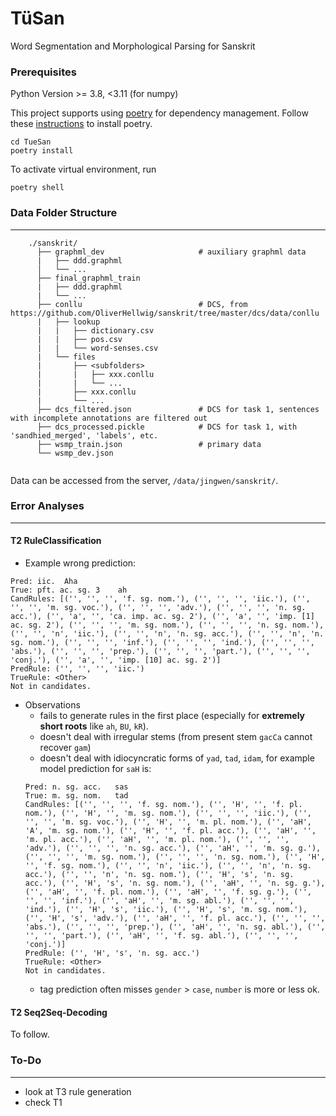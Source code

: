 # TüSan
Word Segmentation and Morphological Parsing for Sanskrit

### Prerequisites

Python Version >= 3.8, <3.11 (for numpy)

This project supports using [poetry](https://python-poetry.org/) for dependency management. Follow these [instructions](https://python-poetry.org/docs/#installation) to install poetry.
```
cd TueSan
poetry install
```

To activate virtual environment, run
```
poetry shell
```

### Data Folder Structure
----
```
    ./sanskrit/
      ├── graphml_dev                     # auxiliary graphml data
      |   ├── ddd.graphml
      │   └── ...
      ├── final_graphml_train
      |   ├── ddd.graphml
      |   └── ...  
      ├── conllu                          # DCS, from https://github.com/OliverHellwig/sanskrit/tree/master/dcs/data/conllu
      |   ├── lookup
      |   |   ├── dictionary.csv
      |   |   ├── pos.csv
      |   |   └── word-senses.csv  
      |   └── files
      |       ├── <subfolders>
      |       |   ├── xxx.conllu
      |       |   └── ...
      |       ├── xxx.conllu
      |       └── ...  
      ├── dcs_filtered.json               # DCS for task 1, sentences with incomplete annotations are filtered out
      ├── dcs_processed.pickle            # DCS for task 1, with 'sandhied_merged', 'labels', etc.
      ├── wsmp_train.json                 # primary data
      └── wsmp_dev.json
      
```
Data can be accessed from the server, `/data/jingwen/sanskrit/`.

### Error Analyses
----
#### T2 RuleClassification
- Example wrong prediction:  
```
Pred: iic.	Aha
True: pft. ac. sg. 3	ah
CandRules: [('', '', '', 'f. sg. nom.'), ('', '', '', 'iic.'), ('', '', '', 'm. sg. voc.'), ('', '', '', 'adv.'), ('', '', '', 'n. sg. acc.'), ('', 'a', '', 'ca. imp. ac. sg. 2'), ('', 'a', '', 'imp. [1] ac. sg. 2'), ('', '', '', 'm. sg. nom.'), ('', '', '', 'n. sg. nom.'), ('', '', 'n', 'iic.'), ('', '', 'n', 'n. sg. acc.'), ('', '', 'n', 'n. sg. nom.'), ('', '', '', 'inf.'), ('', '', '', 'ind.'), ('', '', '', 'abs.'), ('', '', '', 'prep.'), ('', '', '', 'part.'), ('', '', '', 'conj.'), ('', 'a', '', 'imp. [10] ac. sg. 2')]
PredRule: ('', '', '', 'iic.')
TrueRule: <Other>
Not in candidates.
```
- Observations
    - fails to generate rules in the first place (especially for **extremely short roots** like `ah`, `BU`, `kR`).
    - doesn't deal with irregular stems (from present stem `gacCa` cannot recover `gam`)
    - doesn't deal with idiocyncratic forms of `yad`, `tad`, `idam`, for example model prediction for `saH` is:
    ```
    Pred: n. sg. acc.	sas
    True: m. sg. nom.	tad
    CandRules: [('', '', '', 'f. sg. nom.'), ('', 'H', '', 'f. pl. nom.'), ('', 'H', '', 'm. sg. nom.'), ('', '', '', 'iic.'), ('', '', '', 'm. sg. voc.'), ('', 'H', '', 'm. pl. nom.'), ('', 'aH', 'A', 'm. sg. nom.'), ('', 'H', '', 'f. pl. acc.'), ('', 'aH', '', 'm. pl. acc.'), ('', 'aH', '', 'm. pl. nom.'), ('', '', '', 'adv.'), ('', '', '', 'n. sg. acc.'), ('', 'aH', '', 'm. sg. g.'), ('', '', '', 'm. sg. nom.'), ('', '', '', 'n. sg. nom.'), ('', 'H', '', 'f. sg. nom.'), ('', '', 'n', 'iic.'), ('', '', 'n', 'n. sg. acc.'), ('', '', 'n', 'n. sg. nom.'), ('', 'H', 's', 'n. sg. acc.'), ('', 'H', 's', 'n. sg. nom.'), ('', 'aH', '', 'n. sg. g.'), ('', 'aH', '', 'f. pl. nom.'), ('', 'aH', '', 'f. sg. g.'), ('', '', '', 'inf.'), ('', 'aH', '', 'm. sg. abl.'), ('', '', '', 'ind.'), ('', 'H', 's', 'iic.'), ('', 'H', 's', 'm. sg. nom.'), ('', 'H', 's', 'adv.'), ('', 'aH', '', 'f. pl. acc.'), ('', '', '', 'abs.'), ('', '', '', 'prep.'), ('', 'aH', '', 'n. sg. abl.'), ('', '', '', 'part.'), ('', 'aH', '', 'f. sg. abl.'), ('', '', '', 'conj.')]
    PredRule: ('', 'H', 's', 'n. sg. acc.')
    TrueRule: <Other>
    Not in candidates.
    ```
    - tag prediction often misses `gender` > `case`, `number` is more or less ok.

#### T2 Seq2Seq-Decoding
 To follow.


### To-Do
----
- look at T3 rule generation
- check T1

